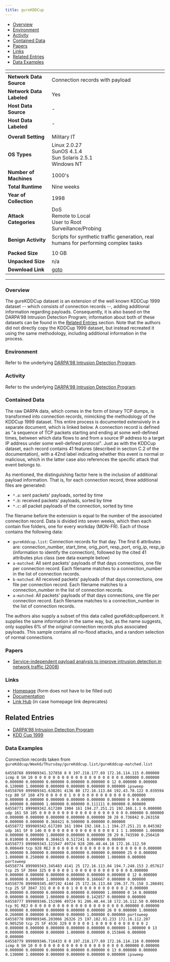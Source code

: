 ```yaml
---
title: gureKDDCup
---
```


- [Overview](#overview)
- [Environment](#environment)
- [Activity](#activity)
- [Contained Data](#contained-data)
- [Papers](#papers)
- [Links](#links)
- [Related Entries](#related-entries)
- [Data Examples](#data-examples)

| <!-- -->                 | <!-- -->                                                                                                   |
|--------------------------|------------------------------------------------------------------------------------------------------------|
| **Network Data Source**  | Connection records with payload                                                                            |
| **Network Data Labeled** | Yes                                                                                                        |
| **Host Data Source**     | -                                                                                                          |
| **Host Data Labeled**    | -                                                                                                          |
|                          |                                                                                                            |
| **Overall Setting**      | Military IT                                                                                                |
| **OS Types**             | Linux 2.0.27<br/>SunOS 4.1.4<br/>Sun Solaris 2.5.1<br/>Windows NT                                          |
| **Number of Machines**   | 1000's                                                                                                     |
| **Total Runtime**        | Nine weeks                                                                                                 |
| **Year of Collection**   | 1998                                                                                                       |
| **Attack Categories**    | DoS<br/>Remote to Local<br/>User to Root<br/>Surveillance/Probing                                          |
| **Benign Activity**      | Scripts for synthetic traffic generation, real humans for performing complex tasks                         |
|                          |                                                                                                            |
| **Packed Size**          | 10 GB                                                                                                      |
| **Unpacked Size**        | n/a                                                                                                        |
| **Download Link**        | [goto](http://www.sc.ehu.es/acwaldap/gureKddcup/gureKDDCup/gureKddcup/complete_database/gureKddcup.tar.gz) |

***

### Overview
The gureKDDCup dataset is an extension of the well known KDDCup 1999 dataset -- which consists of connection records --, adding additional information regarding payloads.
Consequently, it is also based on the DARPA'98 Intrusion Detection Program;
information about both of these datasets can be found in the [Related Entries](#related-entries) section.
Note that the authors did not directly copy the KDDCup 1999 dataset, but instead recreated it using the same methodology, including additional information in the process.

### Environment
Refer to the underlying [DARPA'98 Intrusion Detection Program](darpa98.md).

### Activity
Refer to the underlying [DARPA'98 Intrusion Detection Program](darpa98.md).

### Contained Data
The raw DARPA data, which comes in the form of binary TCP dumps, is transformed into connection records, mimicking the methodology of the KDDCup 1999 dataset.
This entire process is documented extensively in a separate document, which is linked below.
A connection record is defined as "a sequence of TCP packets starting and ending at some well-defined times, between
which data flows to and from a source IP address to a target IP address under some well-defined protocol".
Just as with the KDDCup dataset, each record contains 41 features (described in section C.2 of the documentation), with a 42nd label indicating whether this event is normal or malicious, which in the latter case also references the specific attack that event belongs to.

As mentioned, the distinguishing factor here is the inclusion of additional payload information.
That is, for each connection record, three additional files are generated:
- `*.a`: sent packets' payloads, sorted by time
- `*.b`: received packets' payloads, sorted by time
- `*.c`: all packet payloads of the connection, sorted by time

The filename before the extension is equal to the number of the associated conneciton record.
Data is divided into seven weeks, which then each contain five folders, one for every workday (MON-FR).
Each of those contains the following data:
- `gureKddcup.list`: Connection records for that day.
  The first 6 attributes are: connection_number, start_time, orig_port, resp_port, orig_ip, resp_ip (information to identify the connection), followed by the cited 41 attributes plus class (see data example below)
- `a-matched`: All sent packets' payloads of that days connections, one file per connection record.
  Each filename matches to a connection_number in the list of connection records.
- `b-matched`: All received packets' payloads of that days connections, one file per connection record.
  Each filename matches to a connection_number in the list of connection records.
- `a-matched`: All packets' payloads of that days connections, one file per connection record.
  Each filename matches to a connection_number in the list of connection records.

The authors also supply a subset of this data called gureKddcup6percent.
It supplies the same information in the same way, but, as the name suggests, only supplies 6% of the original connection records plus associated payloads.
This sample contains all no-flood attacks, and a random selection of normal connections.

### Papers
- [Service-independent payload analysis to improve intrusion detection in network traffic (2008)](https://dl.acm.org/doi/10.5555/2449288.2449315)

### Links
- [Homepage](http://www.sc.ehu.es/acwaldap/gureKddcup/galdetegia_jaso.php) (form does not have to be filled out)
- [Documentation](https://addi.ehu.es/bitstream/handle/10810/20608/20160601_Txostena_gurekddcup_InigoPeronaBalda.pdf?sequence=1)
- [Link Hub](http://www.sc.ehu.es/acwaldap/) (in case homepage link deprecates)

## Related Entries
- [DARPA'98 Intrusion Detection Program](darpa98.md)
- [KDD Cup 1999](kdd_cup_1999.md)

### Data Examples
Connection records taken from `gureKddcup/Week6/Thursday/gureKddcup.list/gureKddcup-matched.list`
```
64558768 899989341.327858 8 0 197.218.177.69 172.16.114.115 0.000000 icmp 8 SH 10 0 0 0 0 0 0 0 0 0 0 0 0 0 0 0 0 0 0 0 0.000000 0.000000 0.000000 0.000000 0.000000 0.000000 0.000000 0 12 0.000000 0.000000 0.120000 1.000000 0.000000 0.000000 0.000000 0.000000 ipsweep
64558769 899989341.638201 4136 80 172.16.113.84 192.43.70.122 0.039594 tcp 80 SF 160 479 0 0 0 0 0 1 0 0 0 0 0 0 0 0 0 0 0 0 0.000000 0.000000 0.000000 0.000000 0.000000 0.000000 0.000000 0 9 0.000000 0.000000 0.000000 1.000000 0.000000 0.111111 0.000000 0.000000 
64558771 899989342.617289 1904 161 194.27.251.21 192.168.1.1 0.000000 udp 161 S0 105 0 0 0 0 0 0 0 0 0 0 0 0 0 0 0 0 0 0 0 0.000000 0.000000 0.000000 0.000000 0.000000 0.000000 0.000000 38 28 0.736842 0.263158 0.000000 0.000000 0.368421 0.500000 0.000000 0.000000 
64558772 899989342.617289 161 1904 192.168.1.1 194.27.251.21 0.045382 udp 161 SF 0 146 0 0 0 0 0 0 0 0 0 0 0 0 0 0 0 0 1 1 1.000000 1.000000 0.000000 0.000000 1.000000 0.000000 0.000000 39 29 0.743590 0.256410 0.010000 0.000000 0.384615 0.517241 0.000000 0.000000 
64558773 899989343.121947 49724 928 206.48.44.18 172.16.112.50 0.000449 tcp 928 REJ 0 0 0 0 0 0 0 0 0 0 0 0 0 0 0 0 0 0 0 0 0.000000 0.000000 0.000000 0.000000 0.000000 0.000000 0.000000 25 0 0.000000 1.000000 0.250000 0.000000 0.000000 0.000000 1.000000 0.000000 portsweep
64558774 899989343.345483 4141 25 172.16.113.84 194.7.248.153 2.057617 tcp 25 SF 3044 325 0 0 0 0 0 1 0 0 0 0 0 0 0 0 0 0 0 0 0.000000 0.000000 0.000000 0.000000 0.000000 0.000000 0.000000 0 12 0.000000 0.000000 0.000000 1.000000 0.000000 0.166667 0.000000 0.000000 
64558776 899989345.407192 4144 25 172.16.113.84 196.37.75.158 3.208491 tcp 25 SF 3047 331 0 0 0 0 0 1 0 0 0 0 0 0 0 0 0 0 0 2 0.000000 0.000000 0.000000 0.000000 0.000000 0.000000 1.000000 0 14 0.000000 0.000000 0.000000 1.000000 0.000000 0.142857 0.000000 0.000000 
64558777 899989346.151906 49724 91 206.48.44.18 172.16.112.50 0.000430 tcp 91 REJ 0 0 0 0 0 0 0 0 0 0 0 0 0 0 0 0 0 0 0 0 0.000000 0.000000 0.000000 0.000000 0.000000 0.000000 0.000000 26 0 0.000000 1.000000 0.260000 0.000000 0.000000 0.000000 1.000000 0.000000 portsweep
64558778 899989346.203066 26326 25 197.182.91.233 172.16.112.207 0.905250 tcp 25 SF 4536 329 0 0 0 0 0 1 0 0 0 0 0 0 0 0 0 0 0 2 0.000000 0.000000 0.000000 0.000000 0.000000 0.000000 1.000000 0 13 0.000000 0.000000 0.000000 1.000000 0.000000 0.153846 0.000000 0.000000 
64558779 899989346.716433 8 0 197.218.177.69 172.16.114.116 0.000000 icmp 8 SH 10 0 0 0 0 0 0 0 0 0 0 0 0 0 0 0 0 0 0 0 0.000000 0.000000 0.000000 0.000000 0.000000 0.000000 0.000000 0 13 0.000000 0.000000 0.130000 1.000000 0.000000 0.000000 0.000000 0.000000 ipsweep
```